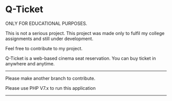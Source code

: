 # Q-Ticket

ONLY FOR EDUCATIONAL PURPOSES.

This is not a serious project. This project was made only to fulfil my college assignments and still under development.

Feel free to contribute to my project.

Q-Ticket is a web-based cinema seat reservation. You can buy ticket in anywhere and anytime.

<hr>

Please make another branch to contribute.

Please use PHP V7.x to run this application

<hr>
